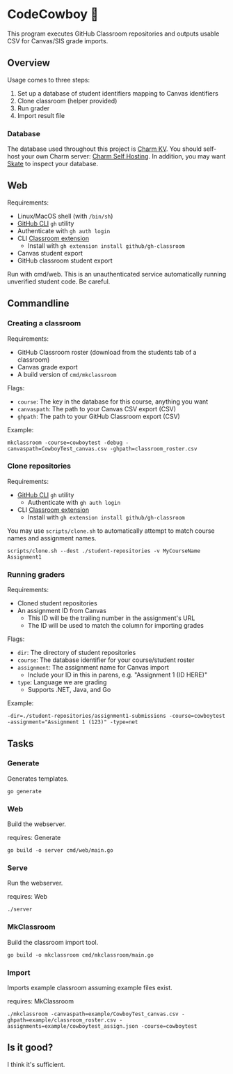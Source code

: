 # CodeCowboy 🤠

This program executes GitHub Classroom repositories and outputs usable CSV for Canvas/SIS grade imports.

## Overview

Usage comes to three steps:

1. Set up a database of student identifiers mapping to Canvas identifiers
2. Clone classroom (helper provided)
3. Run grader
4. Import result file

### Database

The database used throughout this project is [Charm KV](https://github.com/charmbracelet/charm#charm-kv). You should self-host your own Charm server: [Charm Self Hosting](https://github.com/charmbracelet/charm#self-hosting). In addition, you may want [Skate](https://github.com/charmbracelet/skate) to inspect your database.

## Web

Requirements:

- Linux/MacOS shell (with `/bin/sh`)
- [GitHub CLI](https://cli.github.com) `gh` utility
- Authenticate with `gh auth login`
- CLI [Classroom extension](https://docs.github.com/en/education/manage-coursework-with-github-classroom/teach-with-github-classroom/using-github-classroom-with-github-cli)
  - Install with `gh extension install github/gh-classroom`
- Canvas student export
- GitHub classroom student export

Run with cmd/web. This is an unauthenticated service automatically running unverified student code. Be careful.

## Commandline

### Creating a classroom

Requirements:

- GitHub Classroom roster (download from the students tab of a classroom)
- Canvas grade export
- A build version of `cmd/mkclassroom`

Flags:

- `course`: The key in the database for this course, anything you want
- `canvaspath`: The path to your Canvas CSV export (CSV)
- `ghpath`: The path to your GitHub Classroom export (CSV)

Example:

`mkclassroom -course=cowboytest -debug -canvaspath=CowboyTest_canvas.csv -ghpath=classroom_roster.csv`

### Clone repositories

Requirements:

- [GitHub CLI](https://cli.github.com) `gh` utility
  - Authenticate with `gh auth login`
- CLI [Classroom extension](https://docs.github.com/en/education/manage-coursework-with-github-classroom/teach-with-github-classroom/using-github-classroom-with-github-cli)
  - Install with `gh extension install github/gh-classroom`

You may use `scripts/clone.sh` to automatically attempt to match course names and assignment names.

`scripts/clone.sh --dest ./student-repositories -v MyCourseName Assignment1`

### Running graders

Requirements:

- Cloned student repositories
- An assignment ID from Canvas
  - This ID will be the trailing number in the assignment's URL
  - The ID will be used to match the column for importing grades

Flags:

- `dir`: The directory of student repositories
- `course`: The database identifier for your course/student roster
- `assignment`: The assignment name for Canvas import
  - Include your ID in this in parens, e.g. "Assignment 1 (ID HERE)"
- `type`: Language we are grading 
  - Supports .NET, Java, and Go

Example:

`-dir=./student-repositories/assignment1-submissions -course=cowboytest -assignment="Assignment 1 (123)" -type=net`

## Tasks

### Generate

Generates templates.

```
go generate
```

### Web

Build the webserver.

requires: Generate

```
go build -o server cmd/web/main.go
```

### Serve

Run the webserver.

requires: Web

```
./server
```

### MkClassroom

Build the classroom import tool.

```
go build -o mkclassroom cmd/mkclassroom/main.go
```

### Import

Imports example classroom assuming example files exist.

requires: MkClassroom

```
./mkclassroom -canvaspath=example/CowboyTest_canvas.csv -ghpath=example/classroom_roster.csv -assignments=example/cowboytest_assign.json -course=cowboytest
```

## Is it good?

I think it's sufficient.